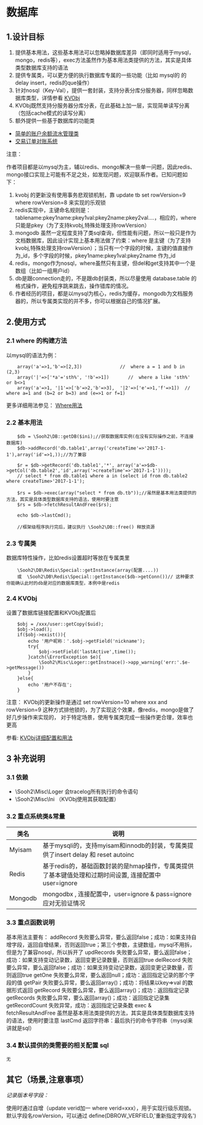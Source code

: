 # 数据库

## 1.设计目标

1. 提供基本用法，这些基本用法可以忽略掉数据库差异（即同时适用于mysql，mongo，redis等），exec方法虽然作为基本用法类提供的方法，其实是具体类型数据库支持的语法
2. 提供专属类，可以更方便的执行数据库专属的一些功能（比如 mysql的 的delay insert，redis的que操作）
3. 针对nosql（Key-Val），提供一套封装，支持分表分库分服务器，同样忽略数据库类型，详情参看 [KVObj](KVObj.md)
4. KVObj既然支持分服务器分库分表，在此基础上加一层，实现简单读写分离（包括cache模式的读写分离）
5. 额外提供一些基于数据库的功能类

- [简单的账户余额流水管理类](Cases/AccountLog.md)
- [交易订单对账系统](Cases/OrdersChk/OrderChk.md)

注意：

作者项目都是以mysql为主，辅以redis、mongo解决一些单一问题，因此redis、mongo接口实现上可能有不足之处，如发现问题，欢迎联系作者。已知问题如下：

1. kvobj 的更新没有使用事务悲观锁机制，靠 update tb set rowVersion=9 where rowVersion=8 来实现的乐观锁
2. redis实现中，主键命名规则是：tablename:pkey1name:pkey1val:pkey2name:pkey2val....，相应的，where只能是pkey（为了支持kvobj,特殊处理支持rowVersion）
3. mongodb 虽然一定程度支持了类sql查询，但性能有问题，所以一般只是作为文档数据库，因此设计实现上基本用法做了约束：where 是主键（为了支持kvobj,特殊处理支持rowVersion）；当只有一个字段的时候，主键的值直接作为_id，多个字段的时候，pkey1name:pkey1val:pkey2name 作为_id
4. redis，mongo作为nosql，where虽然只有主键，但del和get支持其中一个是数组（比如一组用户id）
5. db是跟connection走的，不是跟db封装类，所以尽量使用 database.table 的格式操作，避免程序跳来跳去，操作错库的情况。
6. 作者经历的项目，都是以mysql为核心，redis为缓存，mongodb为文档服务器的，所以专属类实现的并不多，你可以根据自己的情况扩展。

## 2.使用方式

### 2.1 where 的构建方法

以mysql的语法为例：

		array('a'=>1,'b'=>[2,3])              //  where a = 1 and b in (2,3)
		array('|'=>['*a'='sth%', '!b'=>1])       //  where a like 'sth%' or b<>1
		array('a'=>1, '|1'=>['b'=>2,'b'=>3],  '|2'=>['e'=>1,'f'=>1])  // where a=1 and (b=2 or b=3) and (e=>1 or f=1)

更多详细用法参见： [Where用法](WHERE.md)

### 2.2 基本用法

        $db = \Sooh2\DB::getDB($ini);//获取数据库实例(在没有实际操作之前，不连接数据库)
        $db->addRecord('db.table1',array('createTime'=>'2017-1-1'),array('id'=>1,));//为了兼容

        $r = $db->getRecord('db.table1','*', array('a'=>$db->getCol('db.table2','id',array('>createTime'=>'2017-1-1'))));
        // select * from db.table1 where a in (select id from db.table2 where createTime>'2017-1-1');

        $rs = $db->exec(array("select * from db.tb"));//虽然是基本用法类提供的方法，其实是具体类型数据库支持的语法，使用时要注意
        $rs = $db->fetchResultAndFree($rs);
        
        echo $db->lastCmd(); 

        //框架级程序执行完后，建议执行 \Sooh2\DB::free() 释放资源
### 2.3 专属类

数据库特性操作，比如redis设置超时等放在专属类里

        \Sooh2\DB\Redis\Special::getInstance(array(配置....))
        或  \Sooh2\DB\Redis\Special::getInstance($db->getConn())// 这种要求你能确认此时的db是对应的数据库类型，本例中是redis

### 2.4 KVObj

设置了数据库链接配置和KVObj配置后

        $obj = /xxx/user::getCopy($uid);
        $obj->load();
        if($obj->exist()){
            echo '用户昵称：'.$obj->getField('nickname');
            try{
                $obj->setField('lastActive',time());
            }catch(\ErrorException $e){
                \Sooh2\Misc\Loger::getInstnace()->app_warning('err:'.$e->getMessage())
            }
        }else{
            echo '用户不存在';
        }

注意： KVObj的更新操作是通过 set rowVersion=10 where xxx and rowVersion=9 这种方式排他锁的，为了实现这个效果，像redis，mongo是做了好几步操作来实现的，
对于特定场景，使用专属类完成一些操作更合理，效率也更高

参看: [KVObj详细配置和用法](KVObj.md)

## 3 补充说明

### 3.1 依赖 

- \Sooh2\Misc\Loger 会tracelog所有执行的命令语句
- \Sooh2\Misc\Ini （KVObj使用其获取配置）

### 3.2 重点系统类&常量 

| 类名              | 说明
| ----------------  | ---------------------------------------------------------
| Myisam            | 基于mysqli的，支持myisam和innodb的封装，专属类提供了insert delay 和 reset autoinc
| Redis             | 基于redis的，基础函数封装的是hmap操作，专属类提供了基本键值处理和过期时间设置, 连接配置中user=ignore
| Mongodb           | mongodbx , 连接配置中，user=ignore & pass=ignore 应对无验证情况



### 3.3 重点函数说明 

基本用法主要有：
addRecord   失败要么异常，要么返回false；成功：如果支持自增字段，返回自增结果，否则返回true；第三个参数，主键数组，mysql不用拆，但是为了兼容nosql，所以拆开了
updRecords  失败要么异常，要么返回false；成功：如果支持变动记录数，返回变更记录数量，否则返回true
delRecord   失败要么异常，要么返回false；成功：如果支持变动记录数，返回变更记录数量，否则返回true
getOne      失败要么异常，要么返回null；成功：返回指定记录的那个字段的值
getPair     失败要么异常，要么返回array()；成功：将结果以key=>val 的数据形式返回
getRecord   失败要么异常，要么返回array()；成功：返回指定记录
getRecords  失败要么异常，要么返回array()；成功：返回指定记录集
getRecordCount  失败异常，成功：返回指定记录条数
exec & fetchResultAndFree 虽然是基本用法类提供的方法，其实是具体类型数据库支持的语法，使用时要注意
lastCmd     返回字符串：最后执行的命令字符串（mysql来讲就是sql）

### 3.4 默认提供的类需要的相关配置 sql

    无

## 其它（场景,注意事项）

*记录版本号字段：*

使用时通过自增（update verid加一  where verid=xxx），用于实现行级乐观锁。默认字段名rowVersion，可以通过 define(DBROW_VERFIELD,'重新指定字段名')

